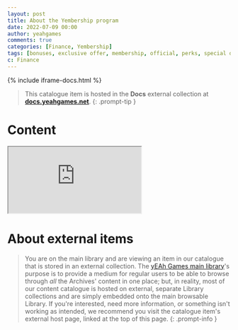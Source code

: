 ```yaml
---
layout: post
title: About the Yembership program
date: 2022-07-09 00:00
author: yeahgames
comments: true
categories: [Finance, Yembership]
tags: [bonuses, exclusive offer, membership, official, perks, special deals, yeah games, yollars, advertisement, ads]
c: Finance
---
```

{% include iframe-docs.html %}

> This catalogue item is hosted in the **Docs** external collection at **[docs.yeahgames.net](https://docs.yeahgames.net/docs/finance/yembership/about)**.
{: .prompt-tip }



# Content
<div class="iframe-container"> 
  <iframe class="responsive-iframe" src="https://docs.yeahgames.net/docs/finance/yembership/about"></iframe>
</div>

# About external items

> You are on the main library and are viewing an item in our catalogue that is stored in an external collection. The [yEAh Games main library](https://library.yeahgames.net)'s purpose is to provide a medium for regular users to be able to browse through *all* the Archives' content in one place; but, in reality, most of our content catalogue is hosted on external, separate Library collections and are simply embedded onto the main browsable Library. If you're interested, need more information, or something isn't working as intended, we recommend you visit the catalogue item's external host page, linked at the top of this page.
{: .prompt-info }